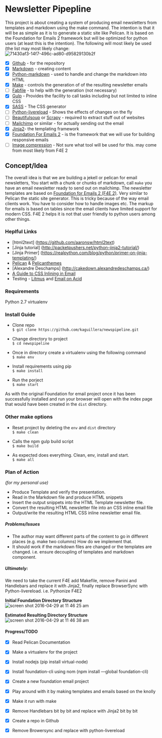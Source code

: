 # Newsletter Pipepline

This project is about creating a system of producing email newsletters from templates
and markdown using the make command. The intention is that it will be as simple as it
is to generate a static site like Pelican. It is based on the Foundation for Emails 2
 framework but will be optimized for python users (at least this is the intention). 
The following will most likely be used (the list may most likely change:
![71430af3-14f7-496c-ad80-d95829130b2f](https://cloud.githubusercontent.com/assets/1266505/14922618/99d761cc-0e06-11e6-90e5-1eaef7fb6490.png)

- [x] [Github](https://github.com/)  - for the repository
- [x] [Markdown](https://daringfireball.net/projects/markdown/) - creating content
- [x] [Python-markdown](https://pythonhosted.org/Markdown/) - used to handle and change the markdown into HTML
- [x] [Make](http://www.gnu.org/software/make/) - controls the generation of of the resulting newsletter emails
- [ ] [Fabfile](http://www.fabfile.org/) - to help with the generation (not necessary)
- [x] [Gulp](http://gulpjs.com/) - Provides the facility to call tasks including but not limited to inline CSS
- [x] [SASS](http://sass-lang.com/) - The CSS generator
- [ ] [Python-livereload](https://livereload.readthedocs.io/en/latest/) - Shows the effects of changes on the fly
- [ ] [Beautifulsoup](https://www.crummy.com/software/BeautifulSoup/) or [Scrapy](http://scrapy.org/) - required to extract stuff out of websites
- [ ] [Mailchimp](http://mailchimp.com/) or similar - for actually sending out the email
- [x] [Jinja2](http://jinja.pocoo.org/)- the templating framework
- [x] [Foundation For Emails 2](http://foundation.zurb.com/emails.html) - is the framework that we will use for building responsive emails
- [ ] [Image compression](#) - Not sure what tool will be used for this. may come from most likely from F4E 2

## Concept/Idea
The overall idea is that we are building a jekell or pelican for email newsletters, 
You start with a chunk or chunks of markdown, call `make` you have an email newsletter
ready to send out on mailchimp. The newsletter templates are based on [Foundation for
Emails 2 (F4E 2)](http://foundation.zurb.com/emails.html). Very similar to Pelican the
static site generator. This is tricky because of the way email clients work. You have
to consider how to handle images etc. The markup for emails is based on tables since 
the email clients have limited support for modern CSS. F4E 2 helps it is not that user
friendly to python users among other things. 

### Heplful Links
- [html2text] (https://github.com/aaronsw/html2text)
- [Jinja tutorial] (http://packetpushers.net/python-jinja2-tutorial/)
- [Jinja Primer] (https://realpython.com/blog/python/primer-on-jinja-templating/)
- [Pelican](http://docs.getpelican.com/en/3.6.3/) & [Pelicanthemes](http://www.pelicanthemes.com/)
- [Alexandre Deschamps] (http://cakedown.alexandredeschamps.ca/)
- [A Guide to CSS Inlining in Email](https://litmus.com/blog/a-guide-to-css-inlining-in-email)
- Testing - [Litmus](https://litmus.com/) and [Email on Acid](https://www.emailonacid.com/)

### Requirements
Python 2.7
virtualenv 


### Install Guide
- Clone repo  
`$ git clone https://github.com/kaguillera/newspipeline.git`

- Change directory to project  
`$ cd newspipeline`

- Once in directory create a virtualenv using the following command  
`$ make env`

- Install requirements using pip  
`$ make install`

- Run the porject  
`$ make start`

As with the original Foundation for email project once it has been successfully 
installed and run your browser will open with the index page that would have been 
created in the `dist` directory.


### Other make options
- Reset project by deleting the `env` and `dist` directory  
`$ make clean`

- Calls the npm gulp build script  
`$ make build`

- As expected does everything. Clean, env, install and start.  
`$ make all`


### Plan of Action
*(for my personal use)*
- Produce Template and verify the presentation.
- Read in the Markdown file and produce HTML snippets
- Insert the output snippets into the HTML Template newsletter file.
- Convert the resulting HTML newsletter file into an CSS inline email file
- Output/write the resulting HTML CSS inline newsletter email file.

##### Problems/Issues

- The author may want different parts of the content to go in different places (e.g. make two columns) How do we implement that.
- It should work if the markdown files are changed or the templates are changed. i.e. ensure decoupling of templates and markdown component.

##### Ultimately:
We need to take the current F4E add Makefile, remove Panini and Handlebars and replace it with Jinja2, finally replace BrowserSync with Python-livereload. i.e. Pythonize F4E2

__Initial Foundation Directory Structure__
![screen shot 2016-04-29 at 11 46 25 am](https://cloud.githubusercontent.com/assets/1266505/14922643/c8a4ad3e-0e06-11e6-935e-df4e76ebae06.png)

__Estimated Resulting Directory Structure__
![screen shot 2016-04-29 at 11 46 38 am](https://cloud.githubusercontent.com/assets/1266505/14922647/ccc90b08-0e06-11e6-9dc8-84634d645e8b.png)


#### Progress/TODO

- [x] Read Pelican Documentation
- [x] Make a virtualenv for the project
- [x] Install nodejs (pip install virtual-node)
- [x] Install foundation-cli using nom (npm install —global foundation-cli)
- [x] Create a new foundation email project
- [x] Play around with it by making templates and emails based on the knolly
- [x] Make it run with make
- [x] Remove Handlebars bit by bit and replace with Jinja2 bit by bit
- [x] Create a repo in Github
- [x] Remove Browersync and replace with python-livereload

